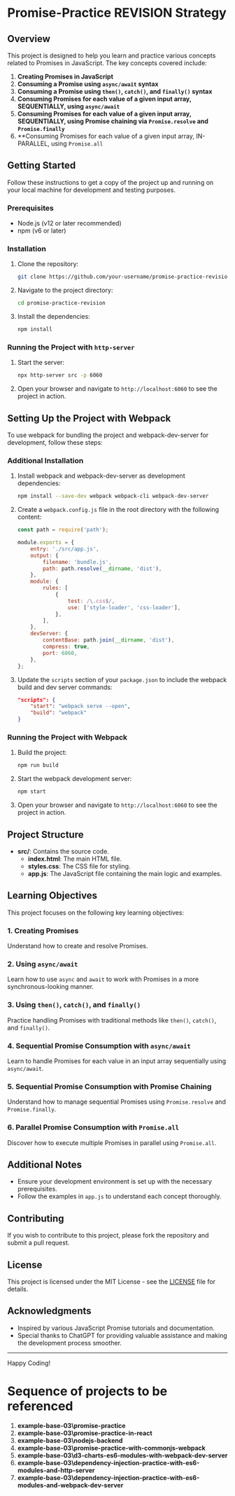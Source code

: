 # Promise-Practice REVISION Strategy

## Overview
This project is designed to help you learn and practice various concepts related to Promises in JavaScript. The key concepts covered include:

1. **Creating Promises in JavaScript**
2. **Consuming a Promise using `async/await` syntax**
3. **Consuming a Promise using `then()`, `catch()`, and `finally()` syntax**
4. **Consuming Promises for each value of a given input array, SEQUENTIALLY, using `async/await`**
5. **Consuming Promises for each value of a given input array, SEQUENTIALLY, using Promise chaining via `Promise.resolve` and `Promise.finally`**
6. **Consuming Promises for each value of a given input array, IN-PARALLEL, using `Promise.all`

## Getting Started
Follow these instructions to get a copy of the project up and running on your local machine for development and testing purposes.

### Prerequisites
- Node.js (v12 or later recommended)
- npm (v6 or later)

### Installation
1. Clone the repository:
    ```bash
    git clone https://github.com/your-username/promise-practice-revision.git
    ```
2. Navigate to the project directory:
    ```bash
    cd promise-practice-revision
    ```
3. Install the dependencies:
    ```bash
    npm install
    ```

### Running the Project with `http-server`
1. Start the server:
    ```bash
    npx http-server src -p 6060
    ```
2. Open your browser and navigate to `http://localhost:6060` to see the project in action.

## Setting Up the Project with Webpack
To use webpack for bundling the project and webpack-dev-server for development, follow these steps:

### Additional Installation
1. Install webpack and webpack-dev-server as development dependencies:
    ```bash
    npm install --save-dev webpack webpack-cli webpack-dev-server
    ```
2. Create a `webpack.config.js` file in the root directory with the following content:
    ```javascript
    const path = require('path');

    module.exports = {
        entry: './src/app.js',
        output: {
            filename: 'bundle.js',
            path: path.resolve(__dirname, 'dist'),
        },
        module: {
            rules: [
                {
                    test: /\.css$/,
                    use: ['style-loader', 'css-loader'],
                },
            ],
        },
        devServer: {
            contentBase: path.join(__dirname, 'dist'),
            compress: true,
            port: 6060,
        },
    };
    ```
3. Update the `scripts` section of your `package.json` to include the webpack build and dev server commands:
    ```json
    "scripts": {
        "start": "webpack serve --open",
        "build": "webpack"
    }
    ```

### Running the Project with Webpack
1. Build the project:
    ```bash
    npm run build
    ```
2. Start the webpack development server:
    ```bash
    npm start
    ```
3. Open your browser and navigate to `http://localhost:6060` to see the project in action.

## Project Structure
- **src/**: Contains the source code.
  - **index.html**: The main HTML file.
  - **styles.css**: The CSS file for styling.
  - **app.js**: The JavaScript file containing the main logic and examples.

## Learning Objectives
This project focuses on the following key learning objectives:

### 1. Creating Promises
Understand how to create and resolve Promises.

### 2. Using `async/await`
Learn how to use `async` and `await` to work with Promises in a more synchronous-looking manner.

### 3. Using `then()`, `catch()`, and `finally()`
Practice handling Promises with traditional methods like `then()`, `catch()`, and `finally()`.

### 4. Sequential Promise Consumption with `async/await`
Learn to handle Promises for each value in an input array sequentially using `async/await`.

### 5. Sequential Promise Consumption with Promise Chaining
Understand how to manage sequential Promises using `Promise.resolve` and `Promise.finally`.

### 6. Parallel Promise Consumption with `Promise.all`
Discover how to execute multiple Promises in parallel using `Promise.all`.

## Additional Notes
- Ensure your development environment is set up with the necessary prerequisites.
- Follow the examples in `app.js` to understand each concept thoroughly.

## Contributing
If you wish to contribute to this project, please fork the repository and submit a pull request.

## License
This project is licensed under the MIT License - see the [LICENSE](LICENSE) file for details.

## Acknowledgments
- Inspired by various JavaScript Promise tutorials and documentation.
- Special thanks to ChatGPT for providing valuable assistance and making the development process smoother.

---

Happy Coding!



# Sequence of projects to be referenced 
1. **example-base-03\promise-practice**
2. **example-base-03\promise-practice-in-react**
3. **example-base-03\nodejs-backend**
4. **example-base-03\promise-practice-with-commonjs-webpack**
5. **example-base-03\d3-charts-es6-modules-with-webpack-dev-server**
6. **example-base-03\dependency-injection-practice-with-es6-modules-and-http-server**
7. **example-base-03\dependency-injection-practice-with-es6-modules-and-webpack-dev-server**
